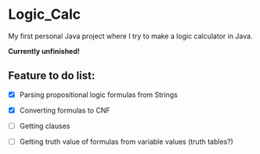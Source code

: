 # Logic_Calc
My first personal Java project where I try to make a logic calculator in Java.

**Currently unfinished!**

## Feature to do list:
- [X] Parsing propositional logic formulas from Strings
- [X] Converting formulas to CNF
- [ ] Getting clauses
- [ ] Getting truth value of formulas from variable values (truth tables?)





